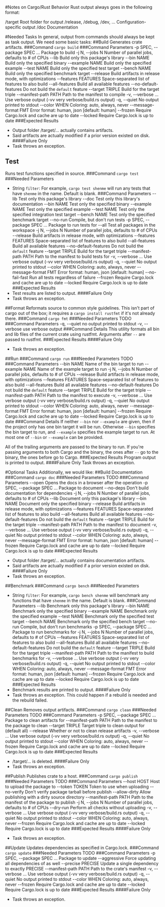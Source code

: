#Notes on Cargo/Rust Behavior
Rust output always goes in the following format:

/target								Root folder for output
	/release, /debug, /dev, ...		Configuration-specific output
	/doc							Documentation

#Needed Tasks
In general, output from commands should always be kept as task output.
We need some basic tasks:
##Build
Generates crate artifacts.
###Command
`cargo build`
###Command Parameters
		-p SPEC, --package SPEC ...  Package to build
		-j N, --jobs N               Number of parallel jobs, defaults to # of CPUs
		--lib                        Build only this package's library
		--bin NAME                   Build only the specified binary
		--example NAME               Build only the specified example
		--test NAME                  Build only the specified test target
		--bench NAME                 Build only the specified benchmark target
		--release                    Build artifacts in release mode, with optimizations
		--features FEATURES          Space-separated list of features to also build
		--all-features               Build all available features
		--no-default-features        Do not build the `default` feature
		--target TRIPLE              Build for the target triple
		--manifest-path PATH         Path to the manifest to compile
		-v, --verbose ...            Use verbose output (-vv very verbose/build.rs output)
		-q, --quiet                  No output printed to stdout
		--color WHEN                 Coloring: auto, always, never
		--message-format FMT         Error format: human, json [default: human]
		--frozen                     Require Cargo.lock and cache are up to date
		--locked                     Require Cargo.lock is up to date
###Expected Results
* Output folder /target/... actually contains artifacts.
* Said artifacts are actually modified if a prior version existed on disk.
####Failure Only
* Task throws an exception.

## Test
Runs test functions specified in source.
###Command
`cargo test`
###Needed Parameters
* String `filter`: For example, `cargo test shenme` will run any tests that have `shenme` in the name.
Default is blank.
###Command Parameters
--lib                        Test only this package's library
--doc                        Test only this library's documentation
--bin NAME                   Test only the specified binary
--example NAME               Test only the specified example
--test NAME                  Test only the specified integration test target
--bench NAME                 Test only the specified benchmark target
--no-run                     Compile, but don't run tests
-p SPEC, --package SPEC ...  Package to run tests for
--all                        Test all packages in the workspace
-j N, --jobs N               Number of parallel jobs, defaults to # of CPUs
--release                    Build artifacts in release mode, with optimizations
--features FEATURES          Space-separated list of features to also build
--all-features               Build all available features
--no-default-features        Do not build the `default` feature
--target TRIPLE              Build for the target triple
--manifest-path PATH         Path to the manifest to build tests for
-v, --verbose ...            Use verbose output (-vv very verbose/build.rs output)
-q, --quiet                  No output printed to stdout
--color WHEN                 Coloring: auto, always, never
--message-format FMT         Error format: human, json [default: human]
--no-fail-fast               Run all tests regardless of failure
--frozen                     Require Cargo.lock and cache are up to date
--locked                     Require Cargo.lock is up to date
###Expected Results
* Test results are listed to output.
####Failure Only
* Task throws an exception.

##Format
Reformats source to common style guidelines.
This isn't part of cargo out of the box; it requires a `cargo install rustfmt` if it's not already there.
###Command
`cargo fmt`
###Needed Parameters
TODO
###Command Parameters
-q, --quiet         no output printed to stdout
-v, --verbose       use verbose output
###Command Details
This utility formats all bin and lib files of the current crate using rustfmt. Arguments after `--` are passed to rustfmt.
###Expected Results
####Failure Only
* Task throws an exception.

##Run
###Command
`cargo run`
###Needed Parameters
TODO
###Command Parameters
--bin NAME              Name of the bin target to run
--example NAME          Name of the example target to run
-j N, --jobs N          Number of parallel jobs, defaults to # of CPUs
--release               Build artifacts in release mode, with optimizations
--features FEATURES     Space-separated list of features to also build
--all-features          Build all available features
--no-default-features   Do not build the `default` feature
--target TRIPLE         Build for the target triple
--manifest-path PATH    Path to the manifest to execute
-v, --verbose ...       Use verbose output (-vv very verbose/build.rs output)
-q, --quiet             No output printed to stdout
--color WHEN            Coloring: auto, always, never
--message-format FMT    Error format: human, json [default: human]
--frozen                Require Cargo.lock and cache are up to date
--locked                Require Cargo.lock is up to date
###Command Details
If neither `--bin` nor `--example` are given, then if the project only has one
bin target it will be run. Otherwise `--bin` specifies the bin target to run,
and `--example` specifies the example target to run. At most one of `--bin` or
`--example` can be provided.

All of the trailing arguments are passed to the binary to run. If you're passing
arguments to both Cargo and the binary, the ones after `--` go to the binary,
the ones before go to Cargo.
###Expected Results
Program output is printed to output.
####Failure Only
Task throws an exception.

#Optional Tasks
Additionally, we would like:
##Build Documentation
###Command
`cargo doc`
###Needed Parameters
TODO
###Command Parameters
--open                       Opens the docs in a browser after the operation
-p SPEC, --package SPEC ...  Package to document
--no-deps                    Don't build documentation for dependencies
-j N, --jobs N               Number of parallel jobs, defaults to # of CPUs
--lib                        Document only this package's library
--bin NAME                   Document only the specified binary
--release                    Build artifacts in release mode, with optimizations
--features FEATURES          Space-separated list of features to also build
--all-features               Build all available features
--no-default-features        Do not build the `default` feature
--target TRIPLE              Build for the target triple
--manifest-path PATH         Path to the manifest to document
-v, --verbose ...            Use verbose output (-vv very verbose/build.rs output)
-q, --quiet                  No output printed to stdout
--color WHEN                 Coloring: auto, always, never
--message-format FMT         Error format: human, json [default: human]
--frozen                     Require Cargo.lock and cache are up to date
--locked                     Require Cargo.lock is up to date
###Expected Results
* Output folder /target/... actually contains documentation artifacts.
* Said artifacts are actually modified if a prior version existed on disk.
####Failure Only
* Task throws an exception.

##Benchmark
###Command
`cargo bench`
###Needed Parameters
* String `filter`: For example, `cargo bench shenme` will benchmark any functions that have `shenme` in the name.
Default is blank.
###Command Parameters
--lib                        Benchmark only this package's library
--bin NAME                   Benchmark only the specified binary
--example NAME               Benchmark only the specified example
--test NAME                  Benchmark only the specified test target
--bench NAME                 Benchmark only the specified bench target
--no-run                     Compile, but don't run benchmarks
-p SPEC, --package SPEC ...  Package to run benchmarks for
-j N, --jobs N               Number of parallel jobs, defaults to # of CPUs
--features FEATURES          Space-separated list of features to also build
--all-features               Build all available features
--no-default-features        Do not build the `default` feature
--target TRIPLE              Build for the target triple
--manifest-path PATH         Path to the manifest to build benchmarks for
-v, --verbose ...            Use verbose output (-vv very verbose/build.rs output)
-q, --quiet                  No output printed to stdout
--color WHEN                 Coloring: auto, always, never
--message-format FMT         Error format: human, json [default: human]
--frozen                     Require Cargo.lock and cache are up to date
--locked                     Require Cargo.lock is up to date
###Expected Results
* Benchmark results are printed to output.
####Failure Only
* Task throws an exception. This could happen if a rebuild is needed and the rebuild failed.

##Clean
Removes output artifacts.
###Command
`cargo clean`
###Needed Parameters
TODO
###Command Parameters
-p SPEC, --package SPEC ...  Package to clean artifacts for
--manifest-path PATH         Path to the manifest to the package to clean
--target TRIPLE              Target triple to clean output for (default all)
--release                    Whether or not to clean release artifacts
-v, --verbose ...            Use verbose output (-vv very verbose/build.rs output)
-q, --quiet                  No output printed to stdout
--color WHEN                 Coloring: auto, always, never
--frozen                     Require Cargo.lock and cache are up to date
--locked                     Require Cargo.lock is up to date
###Expected Results
* /target/... is deleted.
####Failure Only
* Task throws an exception.

##Publish
Publishes crate to a host.
###Command
`cargo publish`
###Needed Parameters
TODO
###Command Parameters
--host HOST              Host to upload the package to
--token TOKEN            Token to use when uploading
--no-verify              Don't verify package tarball before publish
--allow-dirty            Allow publishing with a dirty source directory
--manifest-path PATH     Path to the manifest of the package to publish
-j N, --jobs N           Number of parallel jobs, defaults to # of CPUs
--dry-run                Perform all checks without uploading
-v, --verbose ...        Use verbose output (-vv very verbose/build.rs output)
-q, --quiet              No output printed to stdout
--color WHEN             Coloring: auto, always, never
--frozen                 Require Cargo.lock and cache are up to date
--locked                 Require Cargo.lock is up to date
###Expected Results
####Failure Only
* Task throws an exception.

##Update
Updates dependencies as specified in Cargo.lock.
###Command
`cargo update`
###Needed Parameters
TODO
###Command Parameters
-p SPEC, --package SPEC ...  Package to update
--aggressive                 Force updating all dependencies of <name> as well
--precise PRECISE            Update a single dependency to exactly PRECISE
--manifest-path PATH         Path to the crate's manifest
-v, --verbose ...            Use verbose output (-vv very verbose/build.rs output)
-q, --quiet                  No output printed to stdout
--color WHEN                 Coloring: auto, always, never
--frozen                     Require Cargo.lock and cache are up to date
--locked                     Require Cargo.lock is up to date
###Expected Results
####Failure Only
* Task throws an exception.